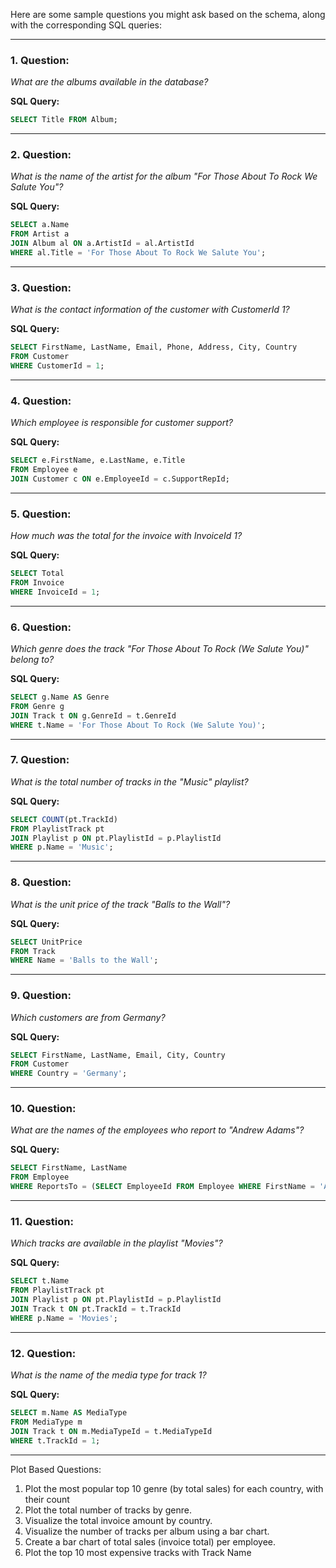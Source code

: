 Here are some sample questions you might ask based on the schema, along with the corresponding SQL queries:

---

### 1. **Question:**

_What are the albums available in the database?_

**SQL Query:**

```sql
SELECT Title FROM Album;
```

---

### 2. **Question:**

_What is the name of the artist for the album "For Those About To Rock We Salute You"?_

**SQL Query:**

```sql
SELECT a.Name
FROM Artist a
JOIN Album al ON a.ArtistId = al.ArtistId
WHERE al.Title = 'For Those About To Rock We Salute You';
```

---

### 3. **Question:**

_What is the contact information of the customer with CustomerId 1?_

**SQL Query:**

```sql
SELECT FirstName, LastName, Email, Phone, Address, City, Country
FROM Customer
WHERE CustomerId = 1;
```

---

### 4. **Question:**

_Which employee is responsible for customer support?_

**SQL Query:**

```sql
SELECT e.FirstName, e.LastName, e.Title
FROM Employee e
JOIN Customer c ON e.EmployeeId = c.SupportRepId;
```

---

### 5. **Question:**

_How much was the total for the invoice with InvoiceId 1?_

**SQL Query:**

```sql
SELECT Total
FROM Invoice
WHERE InvoiceId = 1;
```

---

### 6. **Question:**

_Which genre does the track "For Those About To Rock (We Salute You)" belong to?_

**SQL Query:**

```sql
SELECT g.Name AS Genre
FROM Genre g
JOIN Track t ON g.GenreId = t.GenreId
WHERE t.Name = 'For Those About To Rock (We Salute You)';
```

---

### 7. **Question:**

_What is the total number of tracks in the "Music" playlist?_

**SQL Query:**

```sql
SELECT COUNT(pt.TrackId)
FROM PlaylistTrack pt
JOIN Playlist p ON pt.PlaylistId = p.PlaylistId
WHERE p.Name = 'Music';
```

---

### 8. **Question:**

_What is the unit price of the track "Balls to the Wall"?_

**SQL Query:**

```sql
SELECT UnitPrice
FROM Track
WHERE Name = 'Balls to the Wall';
```

---

### 9. **Question:**

_Which customers are from Germany?_

**SQL Query:**

```sql
SELECT FirstName, LastName, Email, City, Country
FROM Customer
WHERE Country = 'Germany';
```

---

### 10. **Question:**

_What are the names of the employees who report to "Andrew Adams"?_

**SQL Query:**

```sql
SELECT FirstName, LastName
FROM Employee
WHERE ReportsTo = (SELECT EmployeeId FROM Employee WHERE FirstName = 'Andrew' AND LastName = 'Adams');
```

---

### 11. **Question:**

_Which tracks are available in the playlist "Movies"?_

**SQL Query:**

```sql
SELECT t.Name
FROM PlaylistTrack pt
JOIN Playlist p ON pt.PlaylistId = p.PlaylistId
JOIN Track t ON pt.TrackId = t.TrackId
WHERE p.Name = 'Movies';
```

---

### 12. **Question:**

_What is the name of the media type for track 1?_

**SQL Query:**

```sql
SELECT m.Name AS MediaType
FROM MediaType m
JOIN Track t ON m.MediaTypeId = t.MediaTypeId
WHERE t.TrackId = 1;
```

---

Plot Based Questions:

1. Plot the most popular top 10 genre (by total sales) for each country, with their count
2. Plot the total number of tracks by genre.
3. Visualize the total invoice amount by country.
4. Visualize the number of tracks per album using a bar chart.
5. Create a bar chart of total sales (invoice total) per employee.
6. Plot the top 10 most expensive tracks with Track Name
